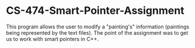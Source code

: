 # CS-474-Smart-Pointer-Assignment
This program allows the user to modify a "painting's" information (paintings being represented by the text files). The point of the 
assignment was to get us to work with smart pointers in C++. 
